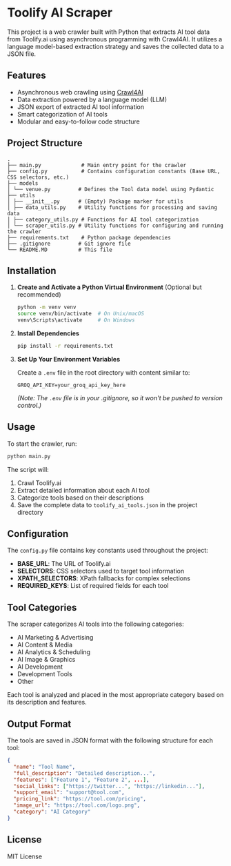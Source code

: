 # Toolify AI Scraper

This project is a web crawler built with Python that extracts AI tool data from Toolify.ai using asynchronous programming with Crawl4AI. It utilizes a language model-based extraction strategy and saves the collected data to a JSON file.

## Features

- Asynchronous web crawling using [Crawl4AI](https://pypi.org/project/Crawl4AI/)
- Data extraction powered by a language model (LLM)
- JSON export of extracted AI tool information
- Smart categorization of AI tools
- Modular and easy-to-follow code structure

## Project Structure
```
.
├── main.py             # Main entry point for the crawler
├── config.py           # Contains configuration constants (Base URL, CSS selectors, etc.)
├── models
│ └── venue.py         # Defines the Tool data model using Pydantic
├── utils
│ ├── __init__.py      # (Empty) Package marker for utils
│ ├── data_utils.py    # Utility functions for processing and saving data
│ ├── category_utils.py # Functions for AI tool categorization
│ └── scraper_utils.py # Utility functions for configuring and running the crawler
├── requirements.txt    # Python package dependencies
├── .gitignore         # Git ignore file
└── README.MD          # This file
```

## Installation

1. **Create and Activate a Python Virtual Environment** (Optional but recommended)

   ```bash
   python -m venv venv
   source venv/bin/activate  # On Unix/macOS
   venv\Scripts\activate     # On Windows
   ```

2. **Install Dependencies**

   ```bash
   pip install -r requirements.txt
   ```

3. **Set Up Your Environment Variables**

   Create a `.env` file in the root directory with content similar to:

   ```env
   GROQ_API_KEY=your_groq_api_key_here
   ```

   *(Note: The `.env` file is in your .gitignore, so it won't be pushed to version control.)*

## Usage

To start the crawler, run:

```bash
python main.py
```

The script will:
1. Crawl Toolify.ai
2. Extract detailed information about each AI tool
3. Categorize tools based on their descriptions
4. Save the complete data to `toolify_ai_tools.json` in the project directory

## Configuration

The `config.py` file contains key constants used throughout the project:

- **BASE_URL**: The URL of Toolify.ai
- **SELECTORS**: CSS selectors used to target tool information
- **XPATH_SELECTORS**: XPath fallbacks for complex selections
- **REQUIRED_KEYS**: List of required fields for each tool

## Tool Categories

The scraper categorizes AI tools into the following categories:

- AI Marketing & Advertising
- AI Content & Media
- AI Analytics & Scheduling
- AI Image & Graphics
- AI Development
- Development Tools
- Other

Each tool is analyzed and placed in the most appropriate category based on its description and features.

## Output Format

The tools are saved in JSON format with the following structure for each tool:

```json
{
  "name": "Tool Name",
  "full_description": "Detailed description...",
  "features": ["Feature 1", "Feature 2", ...],
  "social_links": ["https://twitter...", "https://linkedin..."],
  "support_email": "support@tool.com",
  "pricing_link": "https://tool.com/pricing",
  "image_url": "https://tool.com/logo.png",
  "category": "AI Category"
}
```

## License

MIT License

